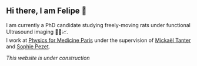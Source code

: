 ## Hi there, I am Felipe 👋

I am currently a PhD candidate studying freely-moving rats under functional Ultrasound imaging 🐀🩻📈.  
I work at [Physics for Medicine Paris](https://www.physicsformedicine.espci.fr) under the supervision of [Mickaël Tanter](https://www.physicsformedicine.espci.fr/tanter-mickael/) and [Sophie Pezet](https://www.physicsformedicine.espci.fr/pezet-sophie/).

_This website is under construction_
